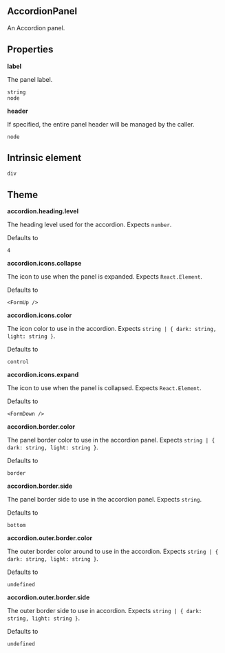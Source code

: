 ## AccordionPanel
An Accordion panel.


## Properties

**label**

The panel label.

```
string
node
```

**header**

If specified, the entire panel header will be managed by the caller.

```
node
```
  
## Intrinsic element

```
div
```
## Theme
  
**accordion.heading.level**

The heading level used for the accordion. Expects `number`.

Defaults to

```
4
```

**accordion.icons.collapse**

The icon to use when the panel is expanded. Expects `React.Element`.

Defaults to

```
<FormUp />
```

**accordion.icons.color**

The icon color to use in the accordion. Expects `string | { dark: string, light: string }`.

Defaults to

```
control
```

**accordion.icons.expand**

The icon to use when the panel is collapsed. Expects `React.Element`.

Defaults to

```
<FormDown />
```

**accordion.border.color**

The panel border color to use in the accordion panel. Expects `string | { dark: string, light: string }`.

Defaults to

```
border
```

**accordion.border.side**

The panel border side to use in the accordion panel. Expects `string`.

Defaults to

```
bottom
```

**accordion.outer.border.color**

The outer border color around to use in the accordion. Expects `string | { dark: string, light: string }`.

Defaults to

```
undefined
```

**accordion.outer.border.side**

The outer border side to use in accordion. Expects `string | { dark: string, light: string }`.

Defaults to

```
undefined
```

